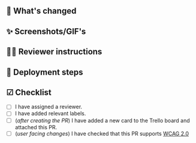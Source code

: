 <!--- Provide a general summary of your changes in the title. -->

## 📝 What's changed
<!--- Use this section to describe what has changed. Link this PR to relevant Trello cards. If your PR is still a work in progress, create PR as draft. -->

## ✨ Screenshots/GIF's
<!-- If the PR introduces a new feature or enhancement of existing feature, you can add screenshots or GIF's showcasing the changes (with e.g. https://getkap.co/). -->

## 💁‍♂️ Reviewer instructions
<!-- Don't forget to assign a reviewer to the PR! Use this section if:
- There is something the reviewer needs to know before make their review
- There is something in particular you want the reviewer to review. Maybe you have a
question about how this fits PR in with other modules/features? -->

## 🚀 Deployment steps
<!-- If PR is dependent on other PR, or e.g. requires a new enviornment variable, then list it here -->

## ☑ Checklist
<!--- Before you submit the PR, go over this checklist and make sure you can tick off all the boxes. Otherwise create PR as draft -->

- [ ] I have assigned a reviewer.
- [ ] I have added relevant labels.
- [ ] (_after creating the PR_) I have added a new card to the Trello board and attached this PR.
- [ ] (_user facing changes_) I have checked that this PR supports [WCAG 2.0](https://uu.difi.no/krav-og-regelverk/wcag-20-standarden)

